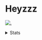 # Heyzzz  

[![.](https://skillicons.dev/icons?i=js,java)](https://skillicons.dev)  

<details>
<summary>Stats</summary
<!--START_SECTION:waka-->

```text
JavaScript   20 hrs 49 mins  █████████████████████░░░░   83.53 %
JSON         2 hrs 8 mins    ██░░░░░░░░░░░░░░░░░░░░░░░   08.58 %
CSS          1 hr 43 mins    █▓░░░░░░░░░░░░░░░░░░░░░░░   06.90 %
TypeScript   8 mins          ░░░░░░░░░░░░░░░░░░░░░░░░░   00.54 %
Other        6 mins          ░░░░░░░░░░░░░░░░░░░░░░░░░   00.44 %
```

<!--END_SECTION:waka-->
</details>
